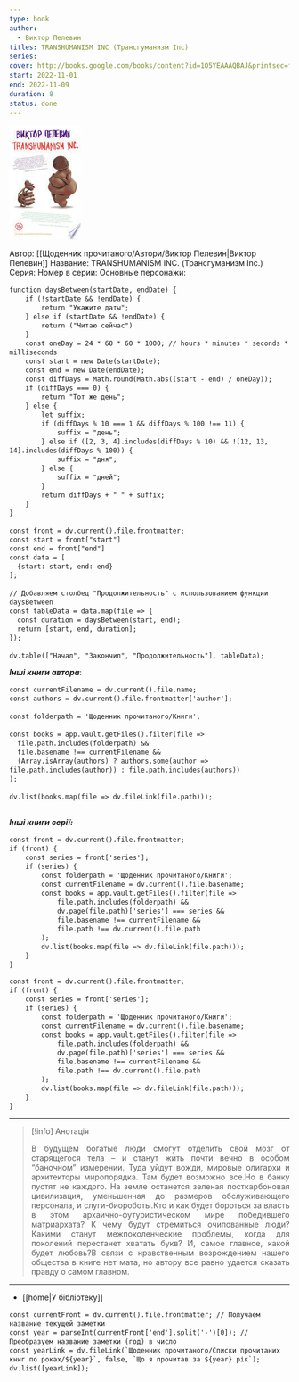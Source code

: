 ```yaml
---
type: book
author:
  - Виктор Пелевин
titles: TRANSHUMANISM INC (Трансгуманизм Inc)
series:
cover: http://books.google.com/books/content?id=1O5YEAAAQBAJ&printsec=frontcover&img=1&zoom=1&edge=curl&source=gbs_api
start: 2022-11-01
end: 2022-11-09
duration: 8
status: done
---
```

![cover|150](Resources/cover!150-15.jpg)

Автор: [[Щоденник прочитаного/Автори/Виктор Пелевин|Виктор Пелевин]]
Название: TRANSHUMANISM INC. (Трансгуманизм Inc.)
Серия:
Номер в серии:
Основные персонажи:

```dataviewjs
function daysBetween(startDate, endDate) {
	if (!startDate && !endDate) { 
		return "Укажите даты"; 
	} else if (startDate && !endDate) {
		return ("Читаю сейчас")
	}
	const oneDay = 24 * 60 * 60 * 1000; // hours * minutes * seconds * milliseconds
	const start = new Date(startDate);
	const end = new Date(endDate);
	const diffDays = Math.round(Math.abs((start - end) / oneDay));
	if (diffDays === 0) {
		return "Тот же день";   
	} else {
		let suffix;     
	    if (diffDays % 10 === 1 && diffDays % 100 !== 11) {
		    suffix = "день";     
	    } else if ([2, 3, 4].includes(diffDays % 10) && ![12, 13, 14].includes(diffDays % 100)) {
			suffix = "дня";     
		} else {       
			suffix = "дней";     
		}          
		return diffDays + " " + suffix;   
	} 
}  

const front = dv.current().file.frontmatter;
const start = front["start"]
const end = front["end"]
const data = [
  {start: start, end: end}
];

// Добавляем столбец "Продолжительность" с использованием функции daysBetween
const tableData = data.map(file => {
  const duration = daysBetween(start, end);
  return [start, end, duration];
});

dv.table(["Начал", "Закончил", "Продолжительность"], tableData);
```
***Інші книги автора***:
```dataviewjs
const currentFilename = dv.current().file.name;
const authors = dv.current().file.frontmatter['author'];

const folderpath = 'Щоденник прочитаного/Книги';

const books = app.vault.getFiles().filter(file =>
  file.path.includes(folderpath) &&
  file.basename !== currentFilename &&
  (Array.isArray(authors) ? authors.some(author => file.path.includes(author)) : file.path.includes(authors))
);

dv.list(books.map(file => dv.fileLink(file.path)));


```
***Інші книги серії:***
```dataviewjs
const front = dv.current().file.frontmatter;
if (front) {
	const series = front['series'];
	if (series) {
		const folderpath = 'Щоденник прочитаного/Книги';
		const currentFilename = dv.current().file.basename;
		const books = app.vault.getFiles().filter(file =>  
			file.path.includes(folderpath) && 
			dv.page(file.path)['series'] === series && 
			file.basename !== currentFilename &&
			file.path !== dv.current().file.path 
		);
		dv.list(books.map(file => dv.fileLink(file.path)));
	}
}

```

```dataviewjs
const front = dv.current().file.frontmatter;
if (front) {
	const series = front['series'];
	if (series) {
		const folderpath = 'Щоденник прочитаного/Книги';
		const currentFilename = dv.current().file.basename;
		const books = app.vault.getFiles().filter(file =>  
			file.path.includes(folderpath) && 
			dv.page(file.path)['series'] === series && 
			file.basename !== currentFilename &&
			file.path !== dv.current().file.path 
		);
		dv.list(books.map(file => dv.fileLink(file.path)));
	}
}

```

---
>[!info] Анотація
><p align="justify">В будущем богатые люди смогут отделить свой мозг от старящегося тела – и станут жить почти вечно в особом “баночном” измерении. Туда уйдут вожди, мировые олигархи и архитекторы миропорядка. Там будет возможно все.Но в банку пустят не каждого. На земле останется зеленая посткарбоновая цивилизация, уменьшенная до размеров обслуживающего персонала, и слуги-биороботы.Кто и как будет бороться за власть в этом архаично-футуристическом мире победившего матриархата? К чему будут стремиться очипованные люди? Какими станут межпоколенческие проблемы, когда для поколений перестанет хватать букв? И, самое главное, какой будет любовь?В связи с нравственным возрождением нашего общества в книге нет мата, но автору все равно удается сказать правду о самом главном.</p>
___

- [[home|У бібліотеку]]
```dataviewjs
const currentFront = dv.current().file.frontmatter; // Получаем название текущей заметки
const year = parseInt(currentFront['end'].split('-')[0]); // Преобразуем название заметки (год) в число
const yearLink = dv.fileLink(`Щоденник прочитаного/Списки прочитаних книг по роках/${year}`, false, `Що я прочитав за ${year} рік`);
dv.list([yearLink]);
```